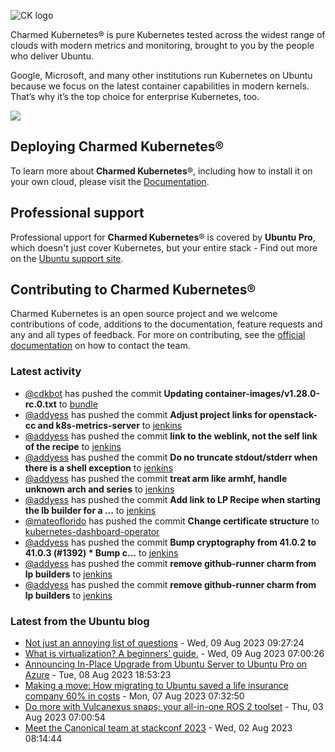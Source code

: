 ![CK logo](https://assets.ubuntu.com/v1/451d4cf4-Charmed+Kubernetes_RGB_onWhite_2022.svg)

Charmed Kubernetes® is pure Kubernetes tested across the widest range of clouds with modern metrics and monitoring, brought to you by the people who deliver Ubuntu.

Google, Microsoft, and many other institutions run Kubernetes on Ubuntu because we focus on the latest container capabilities in modern kernels. That’s why it’s the top choice for enterprise Kubernetes, too.

![](https://assets.ubuntu.com/v1/843c77b6-juju-at-a-glace.svg)

## Deploying Charmed Kubernetes®

To learn more about **Charmed Kubernetes**®, including how to install it on your own cloud, please visit the [Documentation][docs].

## Professional support

Professional upport for **Charmed Kubernetes**® is covered by **Ubuntu Pro**, which doesn't just cover Kubernetes, but your entire stack - Find out more on the [Ubuntu support site](https://ubuntu.com/support).

## Contributing to Charmed Kubernetes®

Charmed Kubernetes is an open source project and we welcome contributions of code, additions to the documentation, feature requests and any and all types of feedback. For more on contributing, see the [official documentation][get-in-touch] on how to contact the team.

<!-- LINKS -->
[docs]: https://ubuntu.com/kubernetes/docs
[get-in-touch]: https://ubuntu.com/kubernetes/docs/get-in-touch

### Latest activity

<!-- activity starts -->
 - [@cdkbot](https://github.com/cdkbot) has pushed the commit **Updating container-images/v1.28.0-rc.0.txt** to [bundle](https://github.com/charmed-kubernetes/bundle)
 - [@addyess](https://github.com/addyess) has pushed the commit **Adjust project links for openstack-cc and k8s-metrics-server** to [jenkins](https://github.com/charmed-kubernetes/jenkins)
 - [@addyess](https://github.com/addyess) has pushed the commit **link to the weblink, not the self link of the recipe** to [jenkins](https://github.com/charmed-kubernetes/jenkins)
 - [@addyess](https://github.com/addyess) has pushed the commit **Do no truncate stdout/stderr when there is a shell exception** to [jenkins](https://github.com/charmed-kubernetes/jenkins)
 - [@addyess](https://github.com/addyess) has pushed the commit **treat arm like armhf, handle unknown arch and series** to [jenkins](https://github.com/charmed-kubernetes/jenkins)
 - [@addyess](https://github.com/addyess) has pushed the commit **Add link to LP Recipe when starting the lb builder for a ...** to [jenkins](https://github.com/charmed-kubernetes/jenkins)
 - [@mateoflorido](https://github.com/mateoflorido) has pushed the commit **Change certificate structure** to [kubernetes-dashboard-operator](https://github.com/charmed-kubernetes/kubernetes-dashboard-operator)
 - [@addyess](https://github.com/addyess) has pushed the commit **Bump cryptography from 41.0.2 to 41.0.3 (#1392)  * Bump c...** to [jenkins](https://github.com/charmed-kubernetes/jenkins)
 - [@addyess](https://github.com/addyess) has pushed the commit **remove github-runner charm from lp builders** to [jenkins](https://github.com/charmed-kubernetes/jenkins)
 - [@addyess](https://github.com/addyess) has pushed the commit **remove github-runner charm from lp builders** to [jenkins](https://github.com/charmed-kubernetes/jenkins)
<!-- activity ends -->

<!-- roadmap starts -->

<!-- roadmap ends -->

### Latest from the Ubuntu blog

<!-- blog starts -->
* [Not just an annoying list of questions](https://ubuntu.com//blog/written-interviews) - Wed, 09 Aug 2023 09:27:24 
* [What is virtualization? A beginners&#8217; guide.](https://ubuntu.com//blog/virtualization) - Wed, 09 Aug 2023 07:00:26 
* [Announcing In-Place Upgrade from Ubuntu Server to Ubuntu Pro on Azure](https://ubuntu.com//blog/announcing-in-place-upgrade-from-ubuntu-server-to-ubuntu-pro-on-azure) - Tue, 08 Aug 2023 18:53:23 
* [Making a move: How migrating to Ubuntu saved a life insurance company 60% in costs](https://ubuntu.com//blog/making-a-move-how-migrating-to-ubuntu-saved-a-life-insurance-company-60-in-costs) - Mon, 07 Aug 2023 07:32:50 
* [Do more with Vulcanexus snaps; your all-in-one ROS 2 toolset](https://ubuntu.com//blog/vulcanexus-snaps-ros-2-toolset) - Thu, 03 Aug 2023 07:00:54 
* [Meet the Canonical team at stackconf 2023](https://ubuntu.com//blog/canonical-at-stackconf) - Wed, 02 Aug 2023 08:14:44 
<!-- blog ends -->
